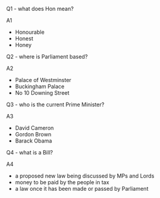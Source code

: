 Q1 - what does Hon mean?

A1
- Honourable
- Honest
- Honey

Q2 - where is Parliament based?

A2
- Palace of Westminster
- Buckingham Palace
- No 10 Downing Street

Q3 - who is the current Prime Minister?

A3
- David Cameron
- Gordon Brown
- Barack Obama

Q4 - what is a Bill?

A4
- a proposed new law being discussed by MPs and Lords
- money to be paid by the people in tax
- a law once it has been made or passed by Parliament
